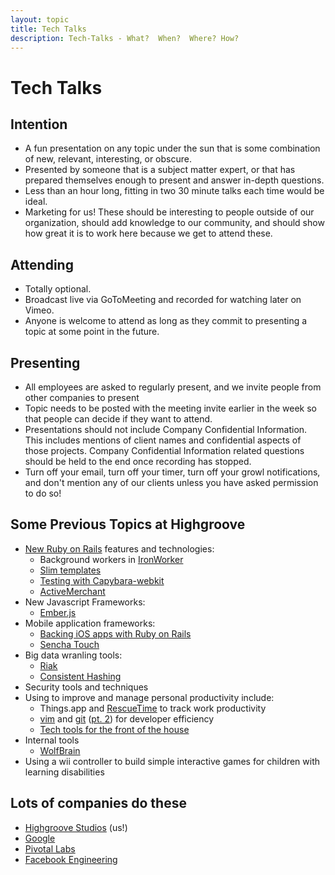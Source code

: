 ```yaml
---
layout: topic
title: Tech Talks
description: Tech-Talks - What?  When?  Where? How?
---
```


# Tech Talks

## Intention

* A fun presentation on any topic under the sun that is some combination of new, relevant, interesting, or obscure.
* Presented by someone that is a subject matter expert, or that has prepared themselves enough to present and answer in-depth questions.
* Less than an hour long,  fitting in two 30 minute talks each time would be ideal.
* Marketing for us!  These should be interesting to people outside of our organization, should add knowledge to our community, and should show how great it is to work here because we get to attend these.

## Attending

* Totally optional.
* Broadcast live via GoToMeeting and recorded for watching later on Vimeo.
* Anyone is welcome to attend as long as they commit to presenting a topic at some point in the future.

## Presenting

* All employees are asked to regularly present, and we invite people from other companies to present
* Topic needs to be posted with the meeting invite earlier in the week so that people can decide if they want to attend.
* Presentations should not include Company Confidential Information. This includes mentions of client names and confidential aspects of those projects.  Company Confidential Information related questions should be held to the end once recording has stopped.
* Turn off your email, turn off your timer, turn off your growl notifications, and don't mention any of our clients unless you have asked permission to do so!

## Some Previous Topics at Highgroove

* [New Ruby on Rails](https://vimeo.com/33167318) features and technologies:
  * Background workers in [IronWorker](https://vimeo.com/37828341)
  * [Slim templates](https://vimeo.com/33802242)
  * [Testing with Capybara-webkit](https://vimeo.com/33800268)
  * [ActiveMerchant](https://vimeo.com/33426461)
* New Javascript Frameworks:
  * [Ember.js](https://vimeo.com/34140713)
* Mobile application frameworks:
  * [Backing iOS apps with Ruby on Rails](https://vimeo.com/36161295)
  * [Sencha Touch](https://vimeo.com/33167565)
* Big data wranling tools:
  * [Riak](https://vimeo.com/35399109)
  * [Consistent Hashing](https://vimeo.com/36985167)
* Security tools and techniques
* Using to improve and manage personal productivity include:
  * Things.app and [RescueTime](https://vimeo.com/34675969) to track work productivity
  * [vim](https://vimeo.com/33166409) and [git](https://vimeo.com/33165748) ([pt. 2](https://vimeo.com/33166064)) for developer efficiency
  * [Tech tools for the front of the house](https://vimeo.com/37395400)
* Internal tools
  * [WolfBrain](https://vimeo.com/37822445)
* Using a wii controller to build simple interactive games for children with
  learning disabilities
  
  
## Lots of companies do these
* [Highgroove Studios](vimeo.com/highgroove/videos)  (us!)
* [Google](http://www.youtube.com/user/GoogleTechTalks/featured)
* [Pivotal Labs](http://pivotallabs.com/talks)
* [Facebook Engineering](https://www.facebook.com/Engineering/app_260691170608423)
